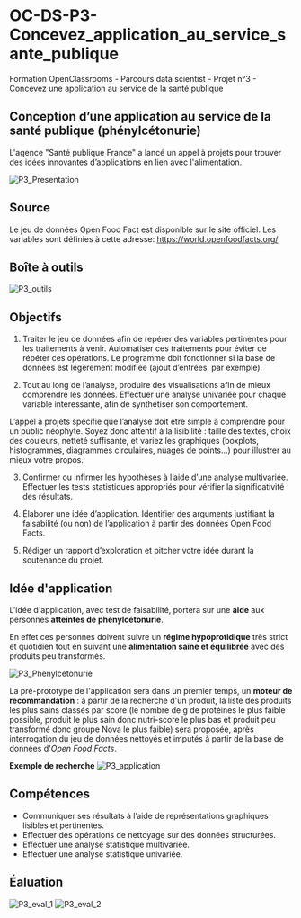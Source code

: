 # OC-DS-P3-Concevez_application_au_service_sante_publique
Formation OpenClassrooms - Parcours data scientist - Projet n°3 - Concevez une application au service de la santé publique

## Conception d’une application au service de la santé publique (phénylcétonurie) 

L'agence "Santé publique France" a lancé un appel à projets pour trouver des idées innovantes d’applications en lien avec l'alimentation. 

![P3_Presentation](https://user-images.githubusercontent.com/71518818/135096043-8d494e26-7c5f-4c6c-bf8c-13e9b5605376.png)

## Source

Le jeu de données Open Food Fact est disponible sur le site officiel. Les variables sont définies à cette adresse: https://world.openfoodfacts.org/

## Boîte à outils

![P3_outils](https://user-images.githubusercontent.com/71518818/135883603-9b8112cd-ba0c-475b-832b-f77641578972.png)

## Objectifs

1) Traiter le jeu de données afin de repérer des variables pertinentes pour les traitements à venir. 
Automatiser ces traitements pour éviter de répéter ces opérations.
Le programme doit fonctionner si la base de données est légèrement modifiée (ajout d’entrées, par exemple).

2) Tout au long de l’analyse, produire des visualisations afin de mieux comprendre les données. Effectuer une analyse univariée pour chaque variable intéressante, afin de synthétiser son comportement.

L’appel à projets spécifie que l’analyse doit être simple à comprendre pour un public néophyte. Soyez donc attentif à la lisibilité : taille des textes, choix des couleurs, netteté suffisante, et variez les graphiques (boxplots, histogrammes, diagrammes circulaires, nuages de points…) pour illustrer au mieux votre propos.

3) Confirmer ou infirmer les hypothèses  à l’aide d’une analyse multivariée. Effectuer les tests statistiques appropriés pour vérifier la significativité des résultats.

4) Élaborer une idée d’application. Identifier des arguments justifiant la faisabilité (ou non) de l’application à partir des données Open Food Facts.

5) Rédiger un rapport d’exploration et pitcher votre idée durant la soutenance du projet.

## Idée d'application

L'idée d'application, avec test de faisabilité, portera sur une **aide** aux personnes **atteintes de phénylcétonurie**. 

En effet ces personnes doivent suivre un **régime hypoprotidique** très strict et quotidien tout en suivant une **alimentation saine et équilibrée** avec des produits peu transformés.

![P3_Phenylcetonurie](https://user-images.githubusercontent.com/71518818/135096547-49821dc0-5831-439f-82b5-969a5ff43838.png)

La pré-prototype de l'application sera dans un premier temps,  un **moteur de recommandation** : à partir de la recherche d'un produit, la liste des produits les plus sains classés par score (le nombre de g de protéines le plus faible possible, produit le plus sain donc nutri-score le plus bas et produit peu transformé donc groupe Nova le plus faible) sera proposée, après interrogation du jeu de données nettoyés et imputés à partir de la base de données d'*Open Food Facts*.

**Exemple de recherche**
![P3_application](https://user-images.githubusercontent.com/71518818/135097470-28a73d2f-74df-417e-abdb-c549f3d3553f.png)

## Compétences
- Communiquer ses résultats à l’aide de représentations graphiques lisibles et pertinentes.
- Effectuer des opérations de nettoyage sur des données structurées.
- Effectuer une analyse statistique multivariée.
- Effectuer une analyse statistique univariée.

## Éaluation

![P3_eval_1](https://user-images.githubusercontent.com/71518818/135883916-41c99d49-2387-489a-9e91-afce750d32bb.png)
![P3_eval_2](https://user-images.githubusercontent.com/71518818/135883980-2548100a-5e76-471b-8d4e-80f885b35946.png)
